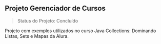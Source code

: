 ## Projeto Gerenciador de Cursos

> Status do Projeto: Concluído

Projeto com exemplos utilizados no curso Java Collections: Dominando Listas, Sets e Mapas da Alura.
